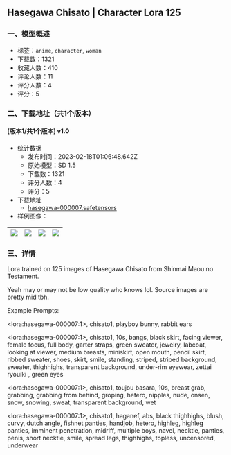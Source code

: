## Hasegawa Chisato | Character Lora 125
### 一、模型概述

- 标签：`anime`, `character`, `woman`
- 下载数：1321
- 收藏人数：410
- 评论人数：11
- 评分人数：4
- 评分：5

### 二、下载地址（共1个版本）

#### [版本1/共1个版本] v1.0

- 统计数据
  - 发布时间：2023-02-18T01:06:48.642Z
  - 原始模型：SD 1.5
  - 下载数：1321
  - 评分人数：4
  - 评分：5
- 下载地址
  - [hasegawa-000007.safetensors](https://civitai.com/api/download/models/11876)
- 样例图像：

| <img src="https://image.civitai.com/xG1nkqKTMzGDvpLrqFT7WA/14b10b9b-167e-4941-c67d-97cb4eaa5a00/width=450/113496.jpeg" /> | <img src="https://image.civitai.com/xG1nkqKTMzGDvpLrqFT7WA/31e9d3ea-9c26-4008-2d4f-785ece082500/width=450/113499.jpeg" /> | <img src="https://image.civitai.com/xG1nkqKTMzGDvpLrqFT7WA/a57c5b2a-9fda-4814-363e-b16b835b2200/width=450/113498.jpeg" /> | <img src="https://image.civitai.com/xG1nkqKTMzGDvpLrqFT7WA/470504f5-4834-4e2d-c55f-c9131d610e00/width=450/113497.jpeg" /> |
| ---- | ---- | ---- | ---- |


### 三、详情
<p>Lora trained on 125 images of Hasegawa Chisato from Shinmai Maou no Testament.</p><p></p><p>Yeah may or may not be low quality who knows lol. Source images are pretty mid tbh.</p><p></p><p>Example Prompts:</p><p>&lt;lora:hasegawa-000007:1&gt;, chisato1, playboy bunny, rabbit ears</p><p></p><p>&lt;lora:hasegawa-000007:1&gt;, chisato1, 10s, bangs, black skirt, facing viewer, female focus, full body, garter straps, green sweater, jewelry, labcoat, looking at viewer, medium breasts, miniskirt, open mouth, pencil skirt, ribbed sweater, shoes, skirt, smile, standing, striped, striped background, sweater, thighhighs, transparent background, under-rim eyewear, zettai ryouiki , green eyes</p><p></p><p>&lt;lora:hasegawa-000007:1&gt;, chisato1, toujou basara, 10s, breast grab, grabbing, grabbing from behind, groping, hetero, nipples, nude, onsen, snow, snowing, sweat, transparent background, wet</p><p></p><p>&lt;lora:hasegawa-000007:1&gt;, chisato1, haganef, abs, black thighhighs, blush, curvy, dutch angle, fishnet panties, handjob, hetero, highleg, highleg panties, imminent penetration, midriff, multiple boys, navel, necktie, panties, penis, short necktie, smile, spread legs, thighhighs, topless, uncensored, underwear</p>